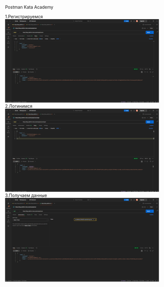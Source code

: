 Postman Kata Academy

1.Регистрируемся
![Registration](Registration.jpg)
2.Логинимся
![Login](Login.jpg)
3.Получаем данные
![Data](Data.jpg)
